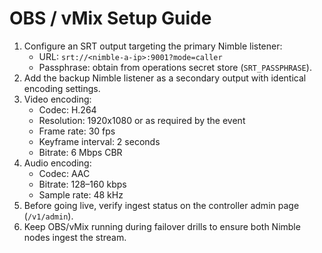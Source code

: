 # OBS / vMix Setup Guide

1. Configure an SRT output targeting the primary Nimble listener:
   - URL: `srt://<nimble-a-ip>:9001?mode=caller`
   - Passphrase: obtain from operations secret store (`SRT_PASSPHRASE`).
2. Add the backup Nimble listener as a secondary output with identical encoding settings.
3. Video encoding:
   - Codec: H.264
   - Resolution: 1920x1080 or as required by the event
   - Frame rate: 30 fps
   - Keyframe interval: 2 seconds
   - Bitrate: 6 Mbps CBR
4. Audio encoding:
   - Codec: AAC
   - Bitrate: 128–160 kbps
   - Sample rate: 48 kHz
5. Before going live, verify ingest status on the controller admin page (`/v1/admin`).
6. Keep OBS/vMix running during failover drills to ensure both Nimble nodes ingest the stream.
